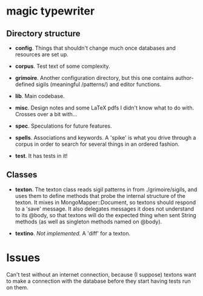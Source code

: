 magic typewriter
================

Directory structure
--------------------------------------------------- 
* **config**. Things that shouldn't change much once databases and resources are set up. 

* **corpus**.  Test text of some complexity. 

* **grimoire**. Another configuration directory, but this one contains author-defined sigils (meaningful /patterns/) and editor
functions. 

* **lib**. Main codebase. 

* **misc**. Design notes and some LaTeX pdfs I didn't know what to do with. Crosses over a
bit with...

* **spec**. Speculations for future features. 

* **spells**. Associations and keywords. A 'spike' is what you drive through a
corpus in order to search for several things in an ordered fashion. 

* **test**. It has tests in it!

Classes
--------------------------------------------------- 
* **texton**. The texton class reads sigil patterns in from ./grimoire/sigils,
  and uses them to define methods that probe the internal structure of the
  texton. It mixes in MongoMapper::Document, so textons should respond to a
  'save' message. It also delegates messages it does not understand to its
  @body, so that textons will do the expected thing when sent String methods (as
  well as singleton methods named on @body).

* **textino**. _Not implemented._ A 'diff' for a texton.
 
Issues
======
Can't test without an internet connection, because (I suppose) textons want to
make a connection with the database before they start having tests run on them.
